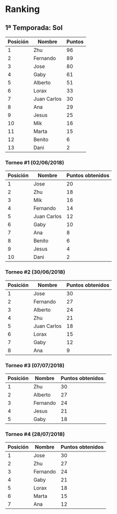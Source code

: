 # Ranking

## 1ª Temporada: Sol

| Posición | Nombre | Puntos |
| ------ | ------ | ------ |
| 1 | Zhu | 96 |
| 2 | Fernando | 89 |
| 3 | Jose | 80 |
| 4 | Gaby | 61 |
| 5 | Alberto | 51 |
| 6 | Lorax | 33 |
| 7 | Juan Carlos | 30 |
| 8 | Ana | 29 |
| 9 | Jesus | 25 |
| 10 | Mik | 16 |
| 11 | Marta | 15 |
| 12 | Benito | 6 |
| 13 | Dani | 2 |

### Torneo #1 (02/06/2018)

| Posición | Nombre | Puntos obtenidos |
| -------- | ------ | ---------------- |
| 1 | Jose | 20 |
| 2 | Zhu | 18 |
| 3 | Mik | 16 |
| 4 | Fernando | 14 |
| 5 | Juan Carlos | 12 |
| 6 | Gaby | 10 |
| 7 | Ana | 8 |
| 8 | Benito | 6 |
| 9 | Jesus | 4 |
| 10 | Dani | 2 |


### Torneo #2 (30/06/2018)

| Posición | Nombre | Puntos obtenidos |
| -------- | ------ | ---------------- |
| 1 | Jose | 30 |
| 2 | Fernando | 27 |
| 3 | Alberto | 24 |
| 4 | Zhu | 21 |
| 5 | Juan Carlos | 18 |
| 6 | Lorax | 15 |
| 7 | Gaby | 12 |
| 8 | Ana | 9 |


### Torneo #3 (07/07/2018)

| Posición | Nombre | Puntos obtenidos |
| -------- | ------ | ---------------- |
| 1 | Zhu | 30 |
| 2 | Alberto | 27 |
| 3 | Fernando | 24 |
| 4 | Jesus | 21 |
| 5 | Gaby | 18 |


### Torneo #4 (28/07/2018)

| Posición | Nombre | Puntos obtenidos |
| -------- | ------ | ---------------- |
| 1 | Jose | 30 |
| 2 | Zhu | 27 |
| 3 | Fernando | 24 |
| 4 | Gaby | 21 |
| 5 | Lorax | 18 |
| 6 | Marta | 15 |
| 7 | Ana | 12 |
